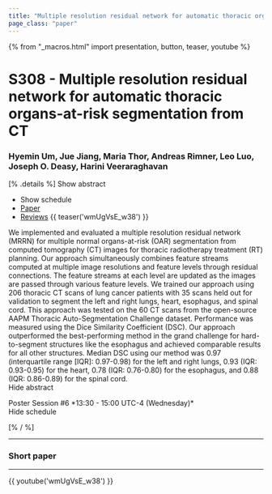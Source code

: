 ```yaml
---
title: "Multiple resolution residual network for automatic thoracic organs-at-risk segmentation from CT"
page_class: "paper"
---
```


{% from "_macros.html" import presentation, button, teaser, youtube %}

# S308 - Multiple resolution residual network for automatic thoracic organs-at-risk segmentation from CT

### Hyemin Um, Jue Jiang, Maria Thor, Andreas Rimner, Leo Luo, Joseph O. Deasy, Harini Veeraraghavan

[% .details %]
<a class="toggle_visibility" data-selector=".abstract" data-level="3">Show abstract</a>
- <a class="toggle_visibility" data-selector=".schedule" data-level="3">Show schedule</a>
- <a href="https://openreview.net/pdf?id=h3Miqa_jqN">Paper</a>
- <a href="https://openreview.net/forum?id=h3Miqa_jqN">Reviews</a>
{{ teaser('wmUgVsE_w38') }}

<p>
    <span class="abstract">
        We implemented and evaluated a multiple resolution residual network (MRRN) for multiple normal organs-at-risk (OAR) segmentation from computed tomography (CT) images for thoracic radiotherapy treatment (RT) planning. Our approach simultaneously combines feature streams computed at multiple image resolutions and feature levels through residual connections. The feature streams at each level are updated as the images are passed through various feature levels. We trained our approach using 206 thoracic CT scans of lung cancer patients with 35 scans held out for validation to segment the left and right lungs, heart, esophagus, and spinal cord. This approach was tested on the 60 CT scans from the open-source AAPM Thoracic Auto-Segmentation Challenge dataset. Performance was measured using the Dice Similarity Coefficient (DSC). Our approach outperformed the best-performing method in the grand challenge for hard-to-segment structures like the esophagus and achieved comparable results for all other structures. Median DSC using our method was 0.97 (interquartile range [IQR]: 0.97-0.98) for the left and right lungs, 0.93 (IQR: 0.93-0.95) for the heart, 0.78 (IQR: 0.76-0.80) for the esophagus, and 0.88 (IQR: 0.86-0.89) for the spinal cord. 
        <br>
        <span class="actions"><a class="toggle_visibility" data-level="2">Hide abstract</a></span>
    </span>
</p>

<p>
    <span class="schedule">
        Poster Session #6 *13:30 - 15:00 UTC-4 (Wednesday)*
        <br>
        <span class="actions"><a class="toggle_visibility" data-level="2">Hide schedule</a></span>
    </span>
</p>

<!-- {{ button("Access paper channel", "https://chat.midl.io/channel/s308") }} -->
[% / %]

---

### Short paper

---

{{ youtube('wmUgVsE_w38') }}